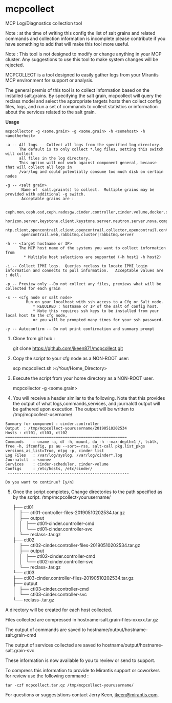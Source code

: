# mcpcollect
MCP Log/Diagnostics collection tool

Note : at the time of writing this config the list of salt grains and related commands and collection information is incomplete
       please contribute if you have something to add that will make this tool more useful.

Note : This tool is not designed to modify or change anything in your MCP cluster.  Any suggestions to use this tool to
       make system changes will be rejected.

MCPCOLLECT is a tool designed to easily gather logs from your Mirantis MCP environment for support or analysis. 

The general premis of this tool is to collect information based on the installed salt.grains. By specifying the
salt grain, mcpcollect will query the reclass model and select the appropriate targets hosts then collect config 
files, logs, and run a set of commands to collect statistics or information about the services related to the salt grain.

**Usage**

    mcpcollector -g <some.grain> -g <some.grain> -h <somehost> -h <anotherhost> 

    -a -- All logs -- Collect all logs from the specified log directory.
          The default is to only collect *.log files, setting this switch will collect
          all files in the log directory. 
          This option will not work against component general, because that will collect all logs in
          /var/log and could potentially consume too much disk on certain nodes

    -g -- <salt grain>
           Name of  salt.grain(s) to collect.  Multiple grains may be provided with additional -g switch.
		   Acceptable grains are :

           ceph.mon,ceph.osd,ceph.radosgw,cinder.controller,cinder.volume,docker.swarm,haproxy.proxy,
           horizon.server,keystone.client,keystone.server,neutron.server,nova.compute,nova.controller,
           ntp.client,opencontrail.client,opencontrail.collector,opencontrail.control,opencontrail.database,
           opencontrail.web,rabbitmq.cluster|rabbitmq.server

    -h -- <target hostname or IP>
          The MCP host name of the systems you want to collect information from 
          	* Multiple host selections are supported (-h host1 -h host2)

    -i -- Collect IPMI logs.  Queries reclass to locate IPMI login information and connects to pull information.   Acceptable values are : dell.

    -p -- Preview only --Do not collect any files, previews what will be collected for each grain

    -s -- <cfg node or salt node>
    		 Run on your localhost with ssh access to a Cfg or Salt node. 
	 			* REQUIRED : hostname or IP of the salt of config host.
	 			* Note this requires ssh keys to be installed from your  local host to the cfg node, 
	 			or you will be prompted many times for your ssh password.

    -y -- Autoconfirm -- Do not print confirmation and summary prompt

1) Clone from git hub :
   
    git clone https://github.com/jkeen871/mcpcollect.git
             
2) Copy the script to your cfg node as a NON-ROOT user:

    scp mcpcollect.sh <hostname or ip of cfg host>:</Your/Home_Directory>
              
3) Execute the script from your home directory as a NON-ROOT user.

    mcpcollector -g <some.grain> 
    
  4) You will receive a header similar to the following.  Note that this provides the output of what logs,commands,services, and journalctl output will be gathered upon execution.
  The output will be written to /tmp/mcpcollect-username/
  
    Summary for component : cinder.controller
    Output  : /tmp/mcpcollect-yourusername/20190510202534
    Hosts : ctl01, ctl03, ctl02
    ===================================================== 
    Commands    : uname -a, df -h, mount, du -h --max-depth=1 /, lsblk, free -h, ifconfig, ps au --sort=-rss, salt-call pkg.list_pkgs versions_as_list=True, ntpq -p, cinder list
    Log Files   : /var/log/syslog, /var/log/cinder*.log
    Journalctl  : <none>
    Services    : cinder-scheduler, cinder-volume
    Configs     : /etc/hosts, /etc/cinder/
     ----------------------------------------------------- 
    
    Do you want to continue? [y/n] 

5) Once the script completes, Change directories to the path specified as by the script. /tmp/mcpcollect-yourusername/

    ├── ctl01  
    │   ├── ctl01-controller-files-20190510202534.tar.gz  
    │   ├── output  
    │   │   ├── ctl01-cinder.controller-cmd  
    │   │   └── ctl01-cinder.controller-svc  
    │   └── reclass-.tar.gz  
    ├── ctl02  
    │   ├── ctl02-cinder.controller-files-20190510202534.tar.gz  
    │   ├── output  
    │   │   ├── ctl02-cinder.controller-cmd  
    │   │   └── ctl02-cinder.controller-svc  
    │   └── reclass-.tar.gz  
    └── ctl03  
        ├── ctl03-cinder.controller-files-20190510202534.tar.gz  
        ├── output  
        │   ├── ctl03-cinder.controller-cmd  
        │   └── ctl03-cinder.controller-svc  
        └── reclass-.tar.gz  
        
A directory will be created for each host collected.

Files collected are compressed in hostname-salt.grain-files-xxxxx.tar.gz

The output of commands are saved to hostname/output/hostname-salt.grain-cmd

The output of services collected are saved to hostname/output/hostname-salt.grain-svc


These information is now available fo you to review or send to support.

To compress this information to provide to Mirantis support or coworkers for review use the following command :

    tar -czf mcpcollect.tar.qz /tmp/mcpcollect-yourusername/


For questions or suggeststions contact Jerry Keen, jkeen@mirantis.com.

